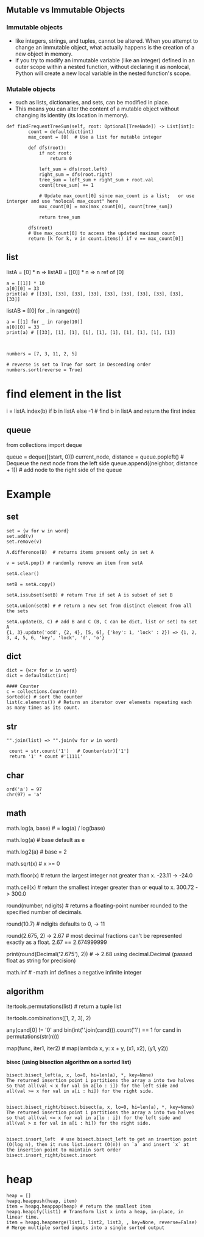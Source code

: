 
## Mutable vs Immutable Objects
### Immutable objects
+ like integers, strings, and tuples, cannot be altered. When you attempt to change an immutable object, what actually happens is the creation of a new object in memory.
+ if you try to modify an immutable variable (like an integer) defined in an outer scope within a nested function, without declaring it as nonlocal, Python will create a new local variable in the nested function's scope.
### Mutable objects
+ such as lists, dictionaries, and sets, can be modified in place.
+ This means you can alter the content of a mutable object without changing its identity (its location in memory).
```
def findFrequentTreeSum(self, root: Optional[TreeNode]) -> List[int]:
        count = defaultdict(int)
        max_count = [0]  # Use a list for mutable integer

        def dfs(root):
            if not root:
                return 0
            
            left_sum = dfs(root.left)
            right_sum = dfs(root.right)
            tree_sum = left_sum + right_sum + root.val
            count[tree_sum] += 1
            
            # Update max_count[0] since max_count is a list;   or use interger and use "nolocal max_count" here
            max_count[0] = max(max_count[0], count[tree_sum])
            
            return tree_sum

        dfs(root)
        # Use max_count[0] to access the updated maximum count
        return [k for k, v in count.items() if v == max_count[0]]
```
## list
listA = [0] * n   => 
listAB = [[0]] * n  =>  n ref of [0]
```
a = [[1]] * 10
a[0][0] = 33
print(a) # [[33], [33], [33], [33], [33], [33], [33], [33], [33], [33]]
```

listAB = [[0] for _ in range(n)]
```
a = [[1] for _ in range(10)]
a[0][0] = 33
print(a) # [[33], [1], [1], [1], [1], [1], [1], [1], [1], [1]]



numbers = [7, 3, 11, 2, 5]

# reverse is set to True for sort in Descending order
numbers.sort(reverse = True)
```

# find element in the list
i = listA.index(b) if b in listA else -1 # find b in listA and return the first index

## queue

from collections import deque

queue = deque([(start, 0)])
current_node, distance = queue.popleft()  # Dequeue the next node from the left side
queue.append((neighbor, distance + 1))   # add node to the right side of the queue


# Example 

## set
```
set = {w for w in word}
set.add(v)
set.remove(v)

A.difference(B)  # returns items present only in set A

v = setA.pop() # randomly remove an item from setA

setA.clear()

setB = setA.copy()

setA.issubset(setB) # return True if set A is subset of set B

setA.union(setB) # # return a new set from distinct element from all the sets

setA.update(B, C) # add B and C (B, C can be dict, list or set) to set A
{1, 3}.update('odd', {2, 4}, [5, 6], {'key': 1, 'lock' : 2}) => {1, 2, 3, 4, 5, 6, 'key', 'lock', 'd', 'o'}

```


## dict
```
dict = {w:v for w in word}
dict = defaultdict(int)

#### Counter
c = collections.Counter(A)
sorted(c) # sort the counter
list(c.elements()) # Return an iterator over elements repeating each as many times as its count. 
```

## str
```
"".join(list) => "".join(w for w in word)

 count = str.count('1')   # Counter(str)['1']
 return '1' * count #'11111'
```

## char
```
ord('a') = 97
chr(97) = 'a'
```

## math

math.log(a, base) # = log(a) / log(base)

math.log(a) # base default as e

math.log2(a) # base = 2

math.sqrt(x) # x >= 0

math.floor(x) # return the largest integer not greater than x.           -23.11 ->  -24.0

math.ceil(x) # return the smallest integer greater than or equal to x.   300.72 -> 300.0

round(number, ndigits) # returns a floating-point number rounded to the specified number of decimals.

round(10.7) # ndigits defaults to 0, -> 11

round(2.675, 2) -> 2.67   # most decimal fractions can't be represented exactly as a float.  2.67 == 2.674999999

print(round(Decimal('2.675'), 2))  # -> 2.68 using decimal.Decimal (passed float as string for precision)

math.inf # -math.inf defines a negative infinite integer

## algorithm
itertools.permutations(list) # return a tuple list

itertools.combinations([1, 2, 3], 2) 

any(cand[0] != '0' and bin(int(''.join(cand))).count('1') == 1 for cand in permutations(str(n)))

map(func, iter1, iter2) # map(lambda x, y: x + y, (x1, x2), (y1, y2))

#### bisec (using bisection algorithm on a sorted list)
```
bisect.bisect_left(a, x, lo=0, hi=len(a), *, key=None)
The returned insertion point i partitions the array a into two halves so that all(val < x for val in a[lo : i]) for the left side and all(val >= x for val in a[i : hi]) for the right side.


bisect.bisect_right/bisect.bisect(a, x, lo=0, hi=len(a), *, key=None)
The returned insertion point i partitions the array a into two halves so that all(val <= x for val in a[lo : i]) for the left side and all(val > x for val in a[i : hi]) for the right side.


bisect.insort_left  # use bisect.bisect_left to get an insertion point (O(log n), then it runs list.insert (O(n)) on `a` and insert `x` at the insertion point to maintain sort order
bisect.insort_right/bisect.insort
```

# heap
```
heap = []
heapq.heappush(heap, item)
item = heapq.heappop(heap) # return the smallest item
heapq.heapify(list1) # Transform list x into a heap, in-place, in linear time.
item = heapq.heapmerge(list1, list2, list3, , key=None, reverse=False) # Merge multiple sorted inputs into a single sorted output
```
